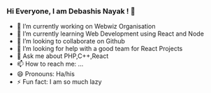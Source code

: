 ### Hi Everyone, I am Debashis Nayak ! 👋



- 🔭 I’m currently working on Webwiz Organisation
- 🌱 I’m currently learning Web Development using React and Node
- 👯 I’m looking to collaborate on Github
- 🤔 I’m looking for help with a good team for React Projects
- 💬 Ask me about PHP,C++,React
- 📫 How to reach me: ...
- 😄 Pronouns: Ha/his
- ⚡ Fun fact: I am so much lazy

